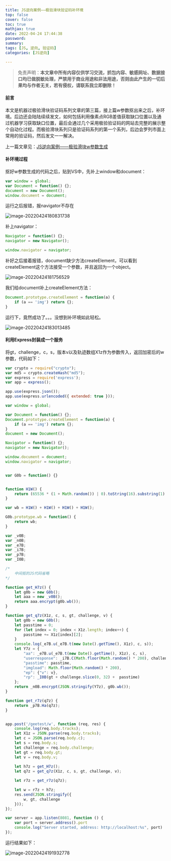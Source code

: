 ```yaml
---
title: JS逆向案例——极验滑块验证码补环境
top: false
cover: false
toc: true
mathjax: true
date: 2022-04-24 17:44:38
password:
summary:
tags: [JS, 逆向, 验证码]
categories: [JS逆向]

---
```


> 免责声明：**本文章中所有内容仅供学习交流，抓包内容、敏感网址、数据接口均已做脱敏处理，严禁用于商业用途和非法用途，否则由此产生的一切后果均与作者无关，若有侵权，请联系我立即删除！**



#### 前言

本文是机器过极验滑块验证码系列文章的第三篇，接上篇w参数抠出来之后，补环境。后边还会陆陆续续发文，如何包括利用像素点RGB差值获取缺口位置以及通过机器学习获取缺口位置，最后会通过几个采用极验验证码的网站去完整的展示整个自动化过程。而极验滑块系列只是验证码系列的第一个系列，后边会罗列市面上常用的验证码，然后发文一一解决。

上一篇文章见：[JS逆向案例——极验滑块w参数生成](http://blog.heshipeng.com/JS%E9%80%86%E5%90%91%E6%A1%88%E4%BE%8B%E2%80%94%E2%80%94%E6%9E%81%E9%AA%8C%E6%BB%91%E5%9D%97w%E5%8F%82%E6%95%B0%E7%94%9F%E6%88%90/)



#### 补环境过程

抠好w参数生成的代码之后，贴到VS中，先补上window和document：

```js
var window = global;
var Document = function() {};
document = new Document();
window.document = document;
```



运行之后报错，报navigator不存在

![image-20220424180831738](https://img.heshipeng.com/202204241808114.png?watermark/2/text/5YWz5rOo5b6u5L-h5YWs5LyX5Y-377ya6YCG5ZCR5LiA5q2l5q2l/font/5a6L5L2T/fontsize/300)



补上navigator：

```js
Navigator = function() {};
navigator = new Navigator();

window.navigator = navigator;
```



补好之后接着报错，document缺少方法createElement，可以看到createElement这个方法接受一个参数，并且返回为一个object。

![image-20220424181756529](https://img.heshipeng.com/202204241817808.png?watermark/2/text/5YWz5rOo5b6u5L-h5YWs5LyX5Y-377ya6YCG5ZCR5LiA5q2l5q2l/font/5a6L5L2T/fontsize/300)



我们给document补上createElement方法：

```js
Document.prototype.createElement = function(a) {
    if (a == 'img') return {};
}
```



运行下，竟然成功了。。。没想到补环境如此轻松。

![image-20220424183013485](https://img.heshipeng.com/202204241830790.png?watermark/2/text/5YWz5rOo5b6u5L-h5YWs5LyX5Y-377ya6YCG5ZCR5LiA5q2l5q2l/font/5a6L5L2T/fontsize/300)



#### 利用Express封装成一个服务

将gt，challenge，c，s，版本v以及轨迹数组X1z作为参数传入，返回加密后的w参数，代码如下：

```js
var crypto = require("crypto");
var md5 = crypto.createHash("md5");
var express = require('express');
var app = express();

app.use(express.json());
app.use(express.urlencoded({ extended: true }));

var window = global;

var Document = function() {};
Document.prototype.createElement = function(a) {
    if (a == 'img') return {};
}
document = new Document();

Navigator = function() {};
navigator = new Navigator();

window.document = document;
window.navigator = navigator;


var G0b = function() {}


function H1W() {
    return (65536 * (1 + Math.random()) | 0).toString(16).substring(1);
}

var wb = H1W() + H1W() + H1W() + H1W();

G0b.prototype.wb = function() {
    return wb;
}

var _v0B;
var _n0B;
var _e7B;
var _i7B;
var _p7B;
var _I0B;

/*
	中间抠的JS代码省略
*/

function get_H7z() {
    let g0b = new G0b();
    let aaa = new _v0B();
    return aaa.encrypt(g0b.wb());
}

function get_q7z(X1z, c, s, gt, challenge, v) {
    let g0b = new G0b();
    let passtime = 0;
    for (let index = 0; index < X1z.length; index++) {
        passtime += X1z[index][2];
    }
    console.log(_e7B.u(_e7B.t(new Date().getTime(), X1z), c, s));
    let Y7z = {
        "aa": _e7B.u(_e7B.t(new Date().getTime(), X1z), c, s),
        "userresponse": _i7B.C(Math.floor(Math.random() * 200), challenge),
        "passtime": passtime,
        "imgload": Math.floor(Math.random() * 200),
        "ep": {"v": v},      
        "rp": _I0B(gt + challenge.slice(0, 32) +  passtime)         
    };
    return _n0B.encrypt(JSON.stringify(Y7z), g0b.wb());
}

function get_r7z(q7z) {
    return _p7B.Ha(q7z);
}


app.post('/geetest/w', function (req, res) {
    console.log(req.body.tracks);
    let X1z = JSON.parse(req.body.tracks);
    let c = JSON.parse(req.body.c);
    let s = req.body.s;
    let challenge = req.body.challenge;
    let gt = req.body.gt;
    let v = req.body.v;
    
    let h7z = get_H7z();
    let q7z = get_q7z(X1z, c, s, gt, challenge, v);

    let r7z = get_r7z(q7z);

    let w = r7z + h7z;
    res.send(JSON.stringify({
        w, gt, challenge
    }));
});

var server = app.listen(8081, function () {
    var port = server.address().port
    console.log("Server started, address: http://localhost:%s", port)
});
```



运行结果如下：

![image-20220424191932778](https://img.heshipeng.com/202204241919217.png?watermark/2/text/5YWz5rOo5b6u5L-h5YWs5LyX5Y-377ya6YCG5ZCR5LiA5q2l5q2l/font/5a6L5L2T/fontsize/300)
